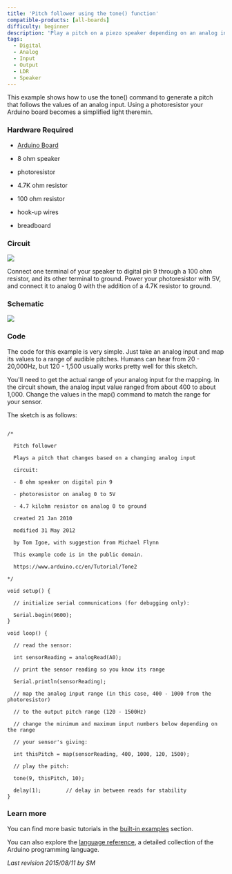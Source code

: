 ```yaml
---
title: 'Pitch follower using the tone() function'
compatible-products: [all-boards]
difficulty: beginner
description: 'Play a pitch on a piezo speaker depending on an analog input.'
tags: 
  - Digital
  - Analog
  - Input
  - Output
  - LDR
  - Speaker
---
```


This example shows how to use the tone() command to generate a pitch that follows the values of an analog input. Using a photoresistor your Arduino board becomes a simplified light theremin.

### Hardware Required

- [Arduino Board](https://store.arduino.cc/collections/boards-modules)

- 8 ohm speaker

- photoresistor

- 4.7K ohm resistor

- 100 ohm resistor

- hook-up wires

- breadboard

### Circuit

![](assets/circuit.png)


Connect one terminal of your speaker to digital pin 9 through a 100 ohm resistor, and its other terminal to ground.  Power your photoresistor with 5V, and connect it to analog 0 with the addition of a 4.7K resistor to ground.

### Schematic


![](assets/schematic.png)

### Code

The code for this example is very simple.  Just take an analog input and map its values to a range of audible pitches.  Humans can hear from 20 - 20,000Hz, but 120 - 1,500 usually works pretty well for this sketch.

You'll need to get the actual range of your analog input for the mapping.  In the circuit shown, the analog input value ranged from about 400 to about 1,000.  Change the values in the map() command to match the range for your sensor.

The sketch is as follows:

```arduino

/*

  Pitch follower

  Plays a pitch that changes based on a changing analog input

  circuit:

  - 8 ohm speaker on digital pin 9

  - photoresistor on analog 0 to 5V

  - 4.7 kilohm resistor on analog 0 to ground

  created 21 Jan 2010

  modified 31 May 2012

  by Tom Igoe, with suggestion from Michael Flynn

  This example code is in the public domain.

  https://www.arduino.cc/en/Tutorial/Tone2

*/

void setup() {

  // initialize serial communications (for debugging only):

  Serial.begin(9600);
}

void loop() {

  // read the sensor:

  int sensorReading = analogRead(A0);

  // print the sensor reading so you know its range

  Serial.println(sensorReading);

  // map the analog input range (in this case, 400 - 1000 from the photoresistor)

  // to the output pitch range (120 - 1500Hz)

  // change the minimum and maximum input numbers below depending on the range

  // your sensor's giving:

  int thisPitch = map(sensorReading, 400, 1000, 120, 1500);

  // play the pitch:

  tone(9, thisPitch, 10);

  delay(1);        // delay in between reads for stability
}
```

### Learn more

You can find more basic tutorials in the [built-in examples](/built-in-examples) section.

You can also explore the [language reference](https://www.arduino.cc/reference/en/), a detailed collection of the Arduino programming language.

*Last revision 2015/08/11 by SM*
